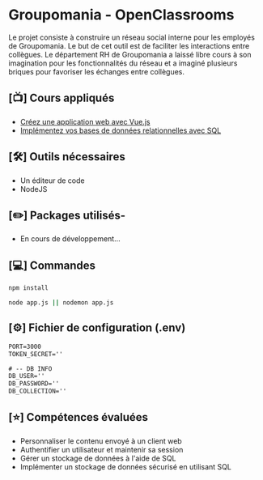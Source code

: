# Groupomania - OpenClassrooms
Le projet consiste à construire un réseau social interne pour les employés de Groupomania. Le but de cet outil est de faciliter les interactions entre collègues. Le département RH de Groupomania a laissé libre cours à son imagination pour les fonctionnalités du réseau et a imaginé plusieurs briques pour favoriser les échanges entre collègues.

## [:tv:] Cours appliqués
- [Créez une application web avec Vue.js](https://openclassrooms.com/fr/courses/6390311-creez-une-application-web-avec-vue-js)
- [Implémentez vos bases de données relationnelles avec SQL](https://openclassrooms.com/fr/courses/6971126-implementez-vos-bases-de-donnees-relationnelles-avec-sql)

## [:hammer_and_wrench:] Outils nécessaires
- Un éditeur de code
- NodeJS

## [:pencil2:] Packages utilisés-
- En cours de développement...

## [:computer:] Commandes
```cmd
npm install
```
```cmd
node app.js || nodemon app.js
```

## [:gear:] Fichier de configuration (.env)
```cmd
PORT=3000
TOKEN_SECRET=''

# -- DB INFO
DB_USER=''
DB_PASSWORD=''
DB_COLLECTION=''
```

## [:star:] Compétences évaluées
- Personnaliser le contenu envoyé à un client web
- Authentifier un utilisateur et maintenir sa session
- Gérer un stockage de données à l'aide de SQL
- Implémenter un stockage de données sécurisé en utilisant SQL
